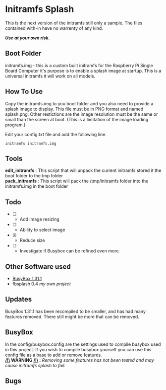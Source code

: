 # Initramfs Splash

This is the next version of the initramfs still only a sample. The files contained with-in have no warrenty of any kind.

***Use at your own risk.***


## Boot Folder

initramfs.img - this is a custom built initramfs for the Raspberry Pi Single Board Computer it's purpose is
to enable a splash image at startup.  This is a universal initramfs it will work on all models.

## How To Use

Copy the initramfs.img to you boot folder and you also need to provide a splash image to display. This file
must be in PNG format and named splash.png.  Other restictions are the image resolution must be the same or
small than the screen at boot.  (This is a limitation of the image loading program.)

Edit your config.txt file and add the following line.

`initramfs initramfs.img`

## Tools

**edit_initramfs** : This script that will unpack the current initramfs stored it the boot folder to the tmp folder  
**pack_initramfs** : This script will pack the /tmp/initramfs folder into the initramfs.img in the boot folder  

## Todo

* [ ] - Add image resizing
* [ ] - Ability to select image
* [X] - Reduce size
* [ ] - Investigate if Busybox can be refined even more.

## Other Software used

* [BusyBox 1.31.1](busybox.net)
* fbsplash 0.4 *my own project*

## Updates

BusyBox 1.31.1 has been recompiled to be smaller, and has had many features removed. There still might be more that can be removed.

## BusyBox

In the config/busybox.config are the settings used to compile busybox used in this project. If you wish to compile busybox yourself you can use this config file as a base to add or remove features.  
**<u>/!\\</u> WARNING <u>/!\\</u> :** *Removing some features has not been tested and may cause initramfs splash to fail.*

## Bugs





